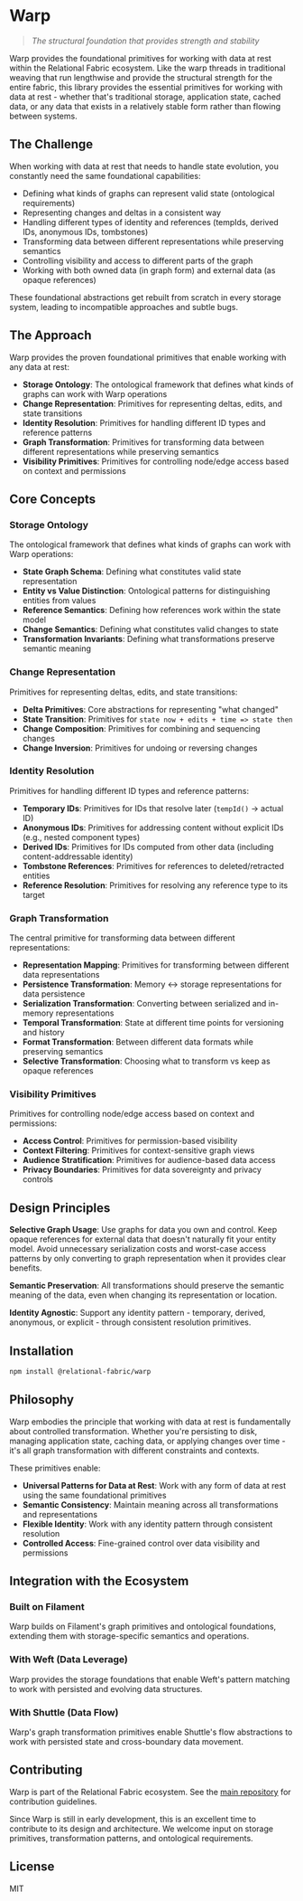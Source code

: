 # Warp

> *The structural foundation that provides strength and stability*

Warp provides the foundational primitives for working with data at rest within the Relational Fabric ecosystem. Like the warp threads in traditional weaving that run lengthwise and provide the structural strength for the entire fabric, this library provides the essential primitives for working with data at rest - whether that's traditional storage, application state, cached data, or any data that exists in a relatively stable form rather than flowing between systems.

## The Challenge

When working with data at rest that needs to handle state evolution, you constantly need the same foundational capabilities:

- Defining what kinds of graphs can represent valid state (ontological requirements)
- Representing changes and deltas in a consistent way
- Handling different types of identity and references (tempIds, derived IDs, anonymous IDs, tombstones)
- Transforming data between different representations while preserving semantics
- Controlling visibility and access to different parts of the graph
- Working with both owned data (in graph form) and external data (as opaque references)

These foundational abstractions get rebuilt from scratch in every storage system, leading to incompatible approaches and subtle bugs.

## The Approach

Warp provides the proven foundational primitives that enable working with any data at rest:

- **Storage Ontology**: The ontological framework that defines what kinds of graphs can work with Warp operations
- **Change Representation**: Primitives for representing deltas, edits, and state transitions
- **Identity Resolution**: Primitives for handling different ID types and reference patterns
- **Graph Transformation**: Primitives for transforming data between different representations while preserving semantics
- **Visibility Primitives**: Primitives for controlling node/edge access based on context and permissions

## Core Concepts

### Storage Ontology

The ontological framework that defines what kinds of graphs can work with Warp operations:

- **State Graph Schema**: Defining what constitutes valid state representation
- **Entity vs Value Distinction**: Ontological patterns for distinguishing entities from values
- **Reference Semantics**: Defining how references work within the state model
- **Change Semantics**: Defining what constitutes valid changes to state
- **Transformation Invariants**: Defining what transformations preserve semantic meaning

### Change Representation

Primitives for representing deltas, edits, and state transitions:

- **Delta Primitives**: Core abstractions for representing "what changed"
- **State Transition**: Primitives for `state now + edits + time => state then`
- **Change Composition**: Primitives for combining and sequencing changes
- **Change Inversion**: Primitives for undoing or reversing changes

### Identity Resolution

Primitives for handling different ID types and reference patterns:

- **Temporary IDs**: Primitives for IDs that resolve later (`tempId()` → actual ID)
- **Anonymous IDs**: Primitives for addressing content without explicit IDs (e.g., nested component types)
- **Derived IDs**: Primitives for IDs computed from other data (including content-addressable identity)
- **Tombstone References**: Primitives for references to deleted/retracted entities
- **Reference Resolution**: Primitives for resolving any reference type to its target

### Graph Transformation

The central primitive for transforming data between different representations:

- **Representation Mapping**: Primitives for transforming between different data representations
- **Persistence Transformation**: Memory ↔ storage representations for data persistence
- **Serialization Transformation**: Converting between serialized and in-memory representations
- **Temporal Transformation**: State at different time points for versioning and history
- **Format Transformation**: Between different data formats while preserving semantics
- **Selective Transformation**: Choosing what to transform vs keep as opaque references

### Visibility Primitives

Primitives for controlling node/edge access based on context and permissions:

- **Access Control**: Primitives for permission-based visibility
- **Context Filtering**: Primitives for context-sensitive graph views
- **Audience Stratification**: Primitives for audience-based data access
- **Privacy Boundaries**: Primitives for data sovereignty and privacy controls

## Design Principles

**Selective Graph Usage**: Use graphs for data you own and control. Keep opaque references for external data that doesn't naturally fit your entity model. Avoid unnecessary serialization costs and worst-case access patterns by only converting to graph representation when it provides clear benefits.

**Semantic Preservation**: All transformations should preserve the semantic meaning of the data, even when changing its representation or location.

**Identity Agnostic**: Support any identity pattern - temporary, derived, anonymous, or explicit - through consistent resolution primitives.

## Installation

```bash
npm install @relational-fabric/warp
```

## Philosophy

Warp embodies the principle that working with data at rest is fundamentally about controlled transformation. Whether you're persisting to disk, managing application state, caching data, or applying changes over time - it's all graph transformation with different constraints and contexts.

These primitives enable:
- **Universal Patterns for Data at Rest**: Work with any form of data at rest using the same foundational primitives
- **Semantic Consistency**: Maintain meaning across all transformations and representations
- **Flexible Identity**: Work with any identity pattern through consistent resolution
- **Controlled Access**: Fine-grained control over data visibility and permissions

## Integration with the Ecosystem

### Built on Filament

Warp builds on Filament's graph primitives and ontological foundations, extending them with storage-specific semantics and operations.

### With Weft (Data Leverage)

Warp provides the storage foundations that enable Weft's pattern matching to work with persisted and evolving data structures.

### With Shuttle (Data Flow)

Warp's graph transformation primitives enable Shuttle's flow abstractions to work with persisted state and cross-boundary data movement.

## Contributing

Warp is part of the Relational Fabric ecosystem. See the [main repository](../../) for contribution guidelines.

Since Warp is still in early development, this is an excellent time to contribute to its design and architecture. We welcome input on storage primitives, transformation patterns, and ontological requirements.

## License

MIT